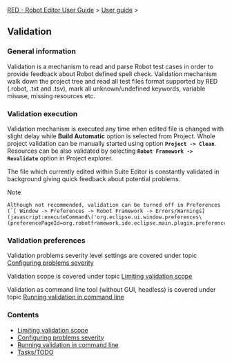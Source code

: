 [RED - Robot Editor User Guide](index.md) > [User
guide](user_guide/user_guide.md) >

## Validation

### General information

Validation is a mechanism to read and parse Robot test cases in order to
provide feedback about Robot defined spell check. Validation mechanism walk
down the project tree and read all test files format supported by RED (.robot,
.txt and .tsv), mark all unknown/undefined keywords, variable misuse, missing
resources etc.  

### Validation execution

Validation mechanism is executed any time when edited file is changed with
slight delay while **Build Automatic** option is selected from Project. Whole
project validation can be manually started using option **`Project ->
Clean`**.  
Resources can be also validated by selecting **`Robot Framework ->
Revalidate`** option in Project explorer.  

The file which currently edited within Suite Editor is constantly validated in
background giving quick feedback about potential problems.

Note

    Although not recommended, validation can be turned off in Preferences (`[ Window -> Preferences -> Robot Framework -> Errors/Warnings](javascript:executeCommand\('org.eclipse.ui.window.preferences\(preferencePageId=org.robotframework.ide.eclipse.main.plugin.preferences.validation\)'\))`). 

### Validation preferences

Validation problems severity level settings are covered under topic
[Configuring problems severity](validation/validation_preferences.md)

Validation scope is covered under topic [Limiting validation
scope](validation/scope.md)

Validation as command line tool (without GUI, headless) is covered under topic
[Running validation in command line](validation/headless.md)

### Contents

  * [Limiting validation scope](user_guide/validation/scope.md)
  * [Configuring problems severity](user_guide/validation/validation_preferences.md)
  * [Running validation in command line](user_guide/validation/headless.md)
  * [Tasks/TODO](user_guide/validation/tasks.md)

